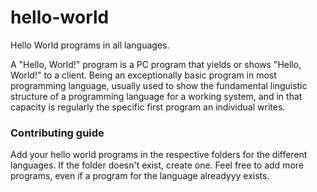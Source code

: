 # hello-world

Hello World programs in all languages.

A "Hello, World!"  program is a PC program that yields or shows "Hello, World!" to a client. Being an exceptionally basic program in most programming language,  usually used to show the fundamental linguistic structure of a programming language for a working system, and in that capacity is regularly the specific first program an individual writes.

### Contributing guide
Add your hello world programs in the respective folders for the different languages. If the folder doesn't exist, create one. Feel free to add more programs, even if a program for the language alreadyyy exists.
